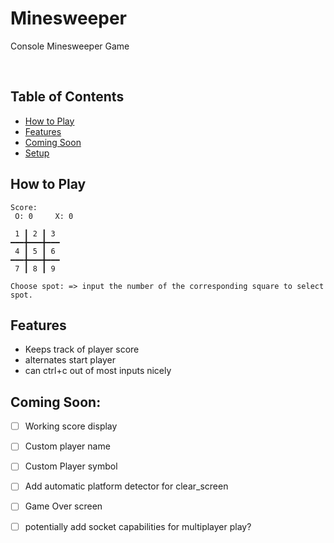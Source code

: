 # Minesweeper
Console Minesweeper Game

<br>

## Table of Contents
* [How to Play](#How-to-Play)
* [Features](#Features)
* [Coming Soon](#Coming-Soon)
* [Setup](#Setup)


## How to Play

```
Score:
 O: 0     X: 0
 
 1 ┃ 2 ┃ 3  
━━━╋━━━╋━━━
 4 ┃ 5 ┃ 6 
━━━╋━━━╋━━━
 7 ┃ 8 ┃ 9 

Choose spot: => input the number of the corresponding square to select spot.
```


## Features
- Keeps track of player score
- alternates start player
- can ctrl+c out of most inputs nicely

## Coming Soon:
- [ ] Working score display
- [ ] Custom player name
- [ ] Custom Player symbol
- [ ] Add automatic platform detector for clear_screen 
- [ ] Game Over screen
- [ ] potentially add socket capabilities for multiplayer play?

